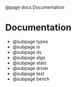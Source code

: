 @page docs Documentation

# Documentation
* @subpage types
* @subpage io
* @subpage ds
* @subpage algo
* @subpage stats
* @subpage driver
* @subpage test
* @subpage bench
